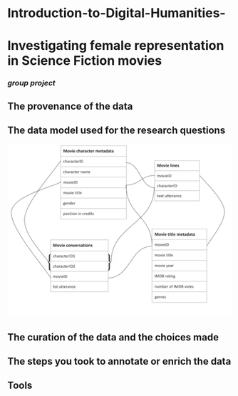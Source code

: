 # Introduction-to-Digital-Humanities-
# **Investigating female representation in Science Fiction movies**
### *group project*

## The provenance of the data
## The data model used for the research questions
![Data model](data_model_image.png)
## The curation of the data and the choices made
## The steps you took to annotate or enrich the data
## Tools 
